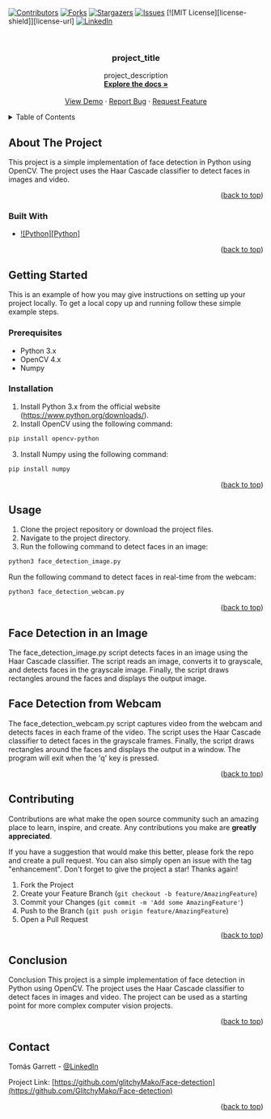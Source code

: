 <!-- Improved compatibility of back to top link: See: https://github.com/othneildrew/Best-README-Template/pull/73 -->
<a name="readme-top"></a>
<!--
*** Thanks for checking out the Best-README-Template. If you have a suggestion
*** that would make this better, please fork the repo and create a pull request
*** or simply open an issue with the tag "enhancement".
*** Don't forget to give the project a star!
*** Thanks again! Now go create something AMAZING! :D
-->



<!-- PROJECT SHIELDS -->
<!--
*** I'm using markdown "reference style" links for readability.
*** Reference links are enclosed in brackets [ ] instead of parentheses ( ).
*** See the bottom of this document for the declaration of the reference variables
*** for contributors-url, forks-url, etc. This is an optional, concise syntax you may use.
*** https://www.markdownguide.org/basic-syntax/#reference-style-links
-->
[![Contributors][contributors-shield]][contributors-url]
[![Forks][forks-shield]][forks-url]
[![Stargazers][stars-shield]][stars-url]
[![Issues][issues-shield]][issues-url]
[![MIT License][license-shield]][license-url]
[![LinkedIn][linkedin-shield]][linkedin-url]



<!-- PROJECT LOGO -->
<br />
<div align="center">

<h3 align="center">project_title</h3>

  <p align="center">
    project_description
    <br />
    <a href="https://github.com/github_username/repo_name"><strong>Explore the docs »</strong></a>
    <br />
    <br />
    <a href="https://github.com/github_username/repo_name">View Demo</a>
    ·
    <a href="https://github.com/github_username/repo_name/issues">Report Bug</a>
    ·
    <a href="https://github.com/github_username/repo_name/issues">Request Feature</a>
  </p>
</div>



<!-- TABLE OF CONTENTS -->
<details>
  <summary>Table of Contents</summary>
  <ol>
    <li>
      <a href="#about-the-project">About The Project</a>
      <ul>
        <li><a href="#built-with">Built With</a></li>
      </ul>
    </li>
    <li>
      <a href="#getting-started">Getting Started</a>
      <ul>
        <li><a href="#prerequisites">Prerequisites</a></li>
        <li><a href="#installation">Installation</a></li>
      </ul>
    </li>
    <li><a href="#usage">Usage</a></li>
    <li><a href="#roadmap">Roadmap</a></li>
    <li><a href="#contributing">Contributing</a></li>
    <li><a href="#license">License</a></li>
    <li><a href="#contact">Contact</a></li>
    <li><a href="#acknowledgments">Acknowledgments</a></li>
  </ol>
</details>



<!-- ABOUT THE PROJECT -->
## About The Project

This project is a simple implementation of face detection in Python using OpenCV. The project uses the Haar Cascade classifier to detect faces in images and video.

<p align="right">(<a href="#readme-top">back to top</a>)</p>



### Built With

* [![Python][Python]][python-url]

<p align="right">(<a href="#readme-top">back to top</a>)</p>



<!-- GETTING STARTED -->
## Getting Started

This is an example of how you may give instructions on setting up your project locally.
To get a local copy up and running follow these simple example steps.

### Prerequisites

* Python 3.x
* OpenCV 4.x
* Numpy

### Installation

1. Install Python 3.x from the official website (https://www.python.org/downloads/).
2. Install OpenCV using the following command:
```sh
pip install opencv-python
```
3. Install Numpy using the following command:
```sh
pip install numpy
```

<p align="right">(<a href="#readme-top">back to top</a>)</p>



<!-- USAGE EXAMPLES -->
## Usage

1. Clone the project repository or download the project files.
2. Navigate to the project directory.
3. Run the following command to detect faces in an image:
```sh
python3 face_detection_image.py
```

Run the following command to detect faces in real-time from the webcam:
```sh
python3 face_detection_webcam.py
```

<p align="right">(<a href="#readme-top">back to top</a>)</p>


## Face Detection in an Image
The face_detection_image.py script detects faces in an image using the Haar Cascade classifier. The script reads an image, converts it to grayscale, and detects faces in the grayscale image. Finally, the script draws rectangles around the faces and displays the output image.

## Face Detection from Webcam
The face_detection_webcam.py script captures video from the webcam and detects faces in each frame of the video. The script uses the Haar Cascade classifier to detect faces in the grayscale frames. Finally, the script draws rectangles around the faces and displays the output in a window. The program will exit when the 'q' key is pressed.

<p align="right">(<a href="#readme-top">back to top</a>)</p>

<!-- CONTRIBUTING -->
## Contributing

Contributions are what make the open source community such an amazing place to learn, inspire, and create. Any contributions you make are **greatly appreciated**.

If you have a suggestion that would make this better, please fork the repo and create a pull request. You can also simply open an issue with the tag "enhancement".
Don't forget to give the project a star! Thanks again!

1. Fork the Project
2. Create your Feature Branch (`git checkout -b feature/AmazingFeature`)
3. Commit your Changes (`git commit -m 'Add some AmazingFeature'`)
4. Push to the Branch (`git push origin feature/AmazingFeature`)
5. Open a Pull Request

<p align="right">(<a href="#readme-top">back to top</a>)</p>



<!-- CONCLUSION -->
## Conclusion

Conclusion
This project is a simple implementation of face detection in Python using OpenCV. The project uses the Haar Cascade classifier to detect faces in images and video. The project can be used as a starting point for more complex computer vision projects.

<p align="right">(<a href="#readme-top">back to top</a>)</p>



<!-- CONTACT -->
## Contact

Tomás Garrett - [@LinkedIn](https://www.linkedin.com/in/tomás-almeida-garrett-83461a183/)

Project Link: [https://github.com/glitchyMako/Face-detection](https://github.com/GlitchyMako/Face-detection)

<p align="right">(<a href="#readme-top">back to top</a>)</p>

<!-- MARKDOWN LINKS & IMAGES -->
<!-- https://www.markdownguide.org/basic-syntax/#reference-style-links -->
[contributors-shield]: https://img.shields.io/github/contributors/github_username/repo_name.svg?style=for-the-badge
[contributors-url]: https://github.com/GlitchyMako/Face-detection/graphs/contributors
[forks-shield]: https://img.shields.io/github/forks/github_username/repo_name.svg?style=for-the-badge
[forks-url]: https://github.com/GlitchyMako/Face-detection/network/members
[stars-shield]: https://img.shields.io/github/stars/github_username/repo_name.svg?style=for-the-badge
[stars-url]: https://github.com/GlitchyMako/Face-detection/stargazers
[issues-shield]: https://img.shields.io/github/issues/github_username/repo_name.svg?style=for-the-badge
[issues-url]: https://github.com/GlitchyMako/Face-detection/issues
[linkedin-shield]: https://img.shields.io/badge/-LinkedIn-black.svg?style=for-the-badge&logo=linkedin&colorB=555
[linkedin-url]: https://www.linkedin.com/in/tomás-almeida-garrett-83461a183/
[python-shield]: https://img.shields.io/badge/Python-000004?style=for-the-badge&logo=python&logoColor=white
[python-url]: https://www.python.org 
